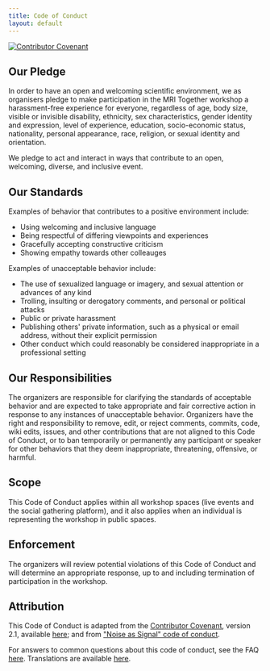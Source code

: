 ```yaml
--- 
title: Code of Conduct 
layout: default
--- 
```

<!-- # MRI Together Code of Conduct -->
<div style="float: center; vertical-align: top;">
<a href="https://www.contributor-covenant.org"><img src="https://img.shields.io/badge/Contributor%20Covenant-2.1-4baaaa.svg" alt="Contributor Covenant"></a>
</div>

## Our Pledge

In order to have an open and welcoming scientific environment, we as organisers pledge to make participation in the 
MRI Together workshop a harassment-free experience for everyone, regardless of age, body
size, visible or invisible disability, ethnicity, sex characteristics, gender
identity and expression, level of experience, education, socio-economic status,
nationality, personal appearance, race, religion, or sexual identity
and orientation.

We pledge to act and interact in ways that contribute to an open, welcoming,
diverse, and inclusive event.

## Our Standards

Examples of behavior that contributes to a positive environment include:

* Using welcoming and inclusive language
* Being respectful of differing viewpoints and experiences
* Gracefully accepting constructive criticism
* Showing empathy towards other colleauges


Examples of unacceptable behavior include:

* The use of sexualized language or imagery, and sexual attention or
  advances of any kind
* Trolling, insulting or derogatory comments, and personal or political attacks
* Public or private harassment
* Publishing others' private information, such as a physical or email
  address, without their explicit permission
* Other conduct which could reasonably be considered inappropriate in a
  professional setting

## Our Responsibilities
The organizers are responsible for clarifying the standards of acceptable behavior and are expected to take appropriate and fair corrective action in response to any instances of unacceptable behavior. 
Organizers have the right and responsibility to remove, edit, or reject comments, commits, code, wiki edits, issues, and other contributions that are not aligned to this Code of Conduct, or to ban temporarily or permanently any participant or speaker for other behaviors that they deem inappropriate, threatening, offensive, or harmful.

## Scope
This Code of Conduct applies within all workshop spaces (live events and the social gathering platform), and it also applies when an individual is representing the workshop in public spaces.


## Enforcement

The organizers will review potential violations of this Code of Conduct and will determine an appropriate response, up to and including termination of participation in the workshop. 

## Attribution

This Code of Conduct is adapted from the [Contributor Covenant][homepage],
version 2.1, available
[here][v2]; and from ["Noise as Signal" code of conduct][noiseassignal].


For answers to common questions about this code of conduct, see the FAQ
[here][faq]. Translations are available
[here][translations].

[v2]: https://www.contributor-covenant.org/version/2/0/code_of_conduct.html
[homepage]: https://www.contributor-covenant.org
[noiseassignal]: https://www.noiseassignal.org
[faq]: https://www.contributor-covenant.org/faq
[translations]: https://www.contributor-covenant.org/translations

